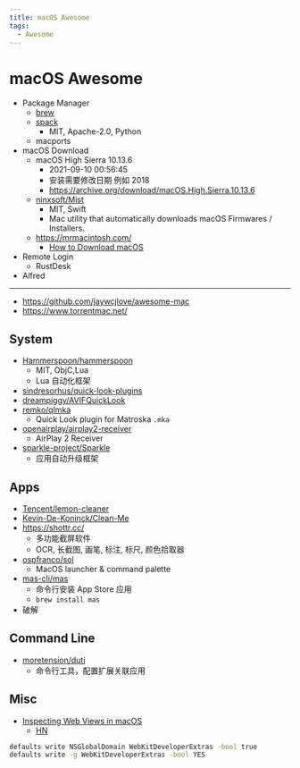 ```yaml
---
title: macOS Awesome
tags:
  - Awesome
---
```


# macOS Awesome

- Package Manager
  - [brew](./brew.md)
  - [spack](https://github.com/spack/spack)
    - MIT, Apache-2.0, Python
  - macports
- macOS Download
  - macOS High Sierra 10.13.6
    - 2021-09-10 00:56:45
    - 安装需要修改日期 例如 2018
    - https://archive.org/download/macOS.High.Sierra.10.13.6
  - [ninxsoft/Mist](https://github.com/ninxsoft/Mist)
    - MIT, Swift
    - Mac utility that automatically downloads macOS Firmwares / Installers.
  - https://mrmacintosh.com/
    - [How to Download macOS](https://mrmacintosh.com/how-to-download-macos-catalina-mojave-or-high-sierra-full-installers/)
- Remote Login
  - RustDesk
- Alfred

---

- https://github.com/jaywcjlove/awesome-mac
- https://www.torrentmac.net/


## System

- [Hammerspoon/hammerspoon](https://github.com/Hammerspoon/hammerspoon)
  - MIT, ObjC,Lua
  - Lua 自动化框架
- [sindresorhus/quick-look-plugins](https://github.com/sindresorhus/quick-look-plugins)
- [dreampiggy/AVIFQuickLook](https://github.com/dreampiggy/AVIFQuickLook)
- [remko/qlmka](https://github.com/remko/qlmka)
  - Quick Look plugin for Matroska `.mka`
- [openairplay/airplay2-receiver](https://github.com/openairplay/airplay2-receiver)
  - AirPlay 2 Receiver
- [sparkle-project/Sparkle](https://github.com/sparkle-project/Sparkle)
  - 应用自动升级框架

## Apps

- [Tencent/lemon-cleaner](https://github.com/Tencent/lemon-cleaner)
- [Kevin-De-Koninck/Clean-Me](https://github.com/Kevin-De-Koninck/Clean-Me)
- https://shottr.cc/
  - 多功能截屏软件
  - OCR, 长截图, 画笔, 标注, 标尺, 颜色拾取器
- [ospfranco/sol](https://github.com/ospfranco/sol)
  - MacOS launcher & command palette
- [mas-cli/mas](https://github.com/mas-cli/mas)
  - 命令行安装 App Store 应用
  - `brew install mas`
- 破解

## Command Line

- [moretension/duti](https://github.com/moretension/duti)
  - 命令行工具，配置扩展关联应用

## Misc

- [Inspecting Web Views in macOS](https://blog.jim-nielsen.com/2022/inspecting-web-views-in-macos/)
  - [HN](https://news.ycombinator.com/item?id=30648424)

```bash
defaults write NSGlobalDomain WebKitDeveloperExtras -bool true
defaults write -g WebKitDeveloperExtras -bool YES
```
